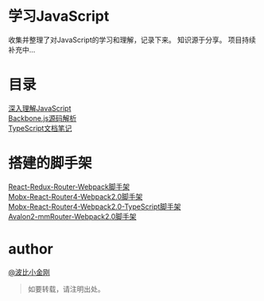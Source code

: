 # 学习JavaScript

收集并整理了对JavaScript的学习和理解，记录下来。
知识源于分享。
项目持续补充中...

# 目录

<a href="./deep-into-javascript/README.mdown">深入理解JavaScript</a><br/>
<a href="./Backbone/backbone.js">Backbone.js源码解析</a><br/>
<a href="./TS/README.mdown">TypeScript文档笔记</a><br/>

# 搭建的脚手架
<a href="https://github.com/cbbfcd/Help.git">React-Redux-Router-Webpack脚手架</a><br/>
<a href="https://github.com/cbbfcd/wukong.git">Mobx-React-Router4-Webpack2.0脚手架</a><br/>
<a href="https://github.com/cbbfcd/wukong-React-Mobx-TypeScript-.git">Mobx-React-Router4-Webpack2.0-TypeScript脚手架</a><br/>
<a href="https://github.com/cbbfcd/avalon2-mmRouter-starter.git">Avalon2-mmRouter-Webpack2.0脚手架</a><br/>


# author

<a href="https://github.com/cbbfcd">@波比小金刚</a>
> 如要转载，请注明出处。